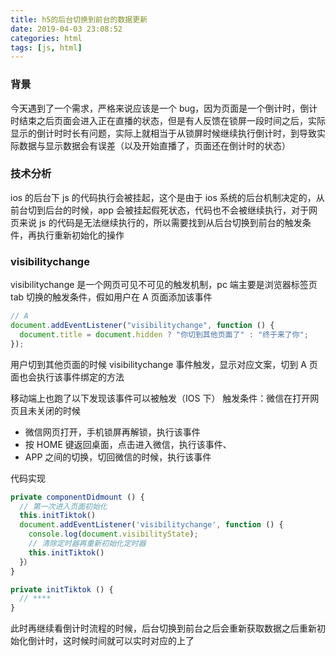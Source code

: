 ```yaml
---
title: h5的后台切换到前台的数据更新
date: 2019-04-03 23:08:52
categories: html
tags: [js, html]
---
```


### 背景

今天遇到了一个需求，严格来说应该是一个 bug，因为页面是一个倒计时，倒计时结束之后页面会进入正在直播的状态，但是有人反馈在锁屏一段时间之后，实际显示的倒计时时长有问题，实际上就相当于从锁屏时候继续执行倒计时，到导致实际数据与显示数据会有误差（以及开始直播了，页面还在倒计时的状态）

### 技术分析

ios 的后台下 js 的代码执行会被挂起，这个是由于 ios 系统的后台机制决定的，从前台切到后台的时候，app 会被挂起假死状态，代码也不会被继续执行，对于网页来说 js 的代码是无法继续执行的，所以需要找到从后台切换到前台的触发条件，再执行重新初始化的操作

### visibilitychange

visibilitychange 是一个网页可见不可见的触发机制，pc 端主要是浏览器标签页 tab 切换的触发条件，假如用户在 A 页面添加该事件

```js
// A
document.addEventListener("visibilitychange", function () {
  document.title = document.hidden ? "你切到其他页面了" : "终于来了你";
});
```

用户切到其他页面的时候 visibilitychange 事件触发，显示对应文案，切到 A 页面也会执行该事件绑定的方法

移动端上也跑了以下发现该事件可以被触发（IOS 下）
触发条件：微信在打开网页且未关闭的时候

- 微信网页打开，手机锁屏再解锁，执行该事件
- 按 HOME 键返回桌面，点击进入微信，执行该事件、
- APP 之间的切换，切回微信的时候，执行该事件

代码实现

```ts
private componentDidmount () {
  // 第一次进入页面初始化
  this.initTiktok()
  document.addEventListener('visibilitychange', function () {
    console.log(document.visibilityState);
    // 清除定时器再重新初始化定时器
    this.initTiktok()
  }）
}

private initTiktok () {
  // ****
}
```

此时再继续看倒计时流程的时候，后台切换到前台之后会重新获取数据之后重新初始化倒计时，这时候时间就可以实时对应的上了
